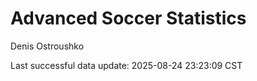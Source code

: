 # Advanced Soccer Statistics
Denis Ostroushko

<!-- gfm -->

Last successful data update: 2025-08-24 23:23:09 CST
